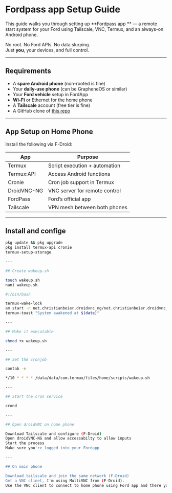# Fordpass app Setup Guide

This guide walks you through setting up **Fordpass app ** — a remote start system for your Ford using Tailscale, VNC, Termux, and an always-on Android phone.

No root. No Ford APIs. No data slurping.  
Just **you**, your devices, and full control.

---

##  Requirements

- A **spare Android phone** (non-rooted is fine)
- Your **daily-use phone** (can be GrapheneOS or similar)
- Your **Ford vehicle** setup in FordApp
- **Wi-Fi** or Ethernet for the home phone
- A **Tailscale** account (free tier is fine)
- A GitHub clone of [this repo](https://github.com/Mastershoe08/Fordpass-relay.git)

---

## App Setup on Home Phone

Install the following via F-Droid:

| App         | Purpose                          |
|-------------|----------------------------------|
| Termux      | Script execution + automation    |
| Termux:API  | Access Android functions         |
| Cronie      | Cron job support in Termux       |
| DroidVNC-NG | VNC server for remote control    |
| FordPass    | Ford’s official app              |
| Tailscale   | VPN mesh between both phones     |

---

## Install and confige

```bash
pkg update && pkg upgrade
pkg install termux-api cronie
termux-setup-storage

---

## Create wakeup.sh

touch wakeup.sh
nani wakeup.sh

#!/bin/bash

termux-wake-lock
am start -n net.christianbeier.droidvnc_ng/net.christianbeier.droidvnc_ng.MainActivity
termux-toast "System awakened at $(date)"

---

## Make it executable

chmod +x wakeup.sh

---

## Set the cronjob

contab -e 

*/10 * * * * /data/data/com.termux/files/home/scripts/wakeup.sh

---

## Start the cron service

crond

---

## Open droidVNC on home phone

Download Tailscale and configure (F-Droid)
Open droidVNC-NG and allow accessabilty to allow inputs
Start the process
Make sure you're logged into your Fordapp

---

## On main phone

Download tailscale and join the same network (F-Droid)
Get a VNC clinet, I'm using MultiVNC from (F-Droid). 
Use the VNC client to connect to home phone using Ford app and there you have it.

